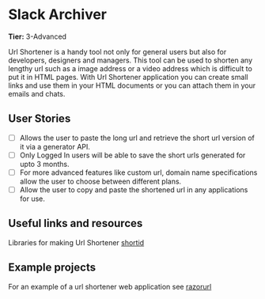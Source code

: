 # Slack Archiver

**Tier:** 3-Advanced

Url Shortener is a handy tool not only for general users but also for developers, designers and managers. This tool can be used to shorten any lengthy url such as a image address or a video address which is difficult to put it in HTML pages.
With Url Shortener application you can create small links and use them in your HTML documents or you can attach them in your emails and chats.

## User Stories

-   [ ] Allows the user to paste the long url and retrieve the short url version of it via a generator API.
-   [ ] Only Logged In users will be able to save the short urls generated for upto 3 months.
-   [ ] For more advanced features like custom url, domain name specifications allow the user to choose between different plans.
-   [ ] Allow the user to copy and paste the shortened url in any applications for use.

## Useful links and resources

Libraries for making Url Shortener
[shortid](https://www.npmjs.com/package/shortid)

## Example projects

For an example of a url shortener web application see
[razorurl](https://razorurl.herokuapp.com/)
